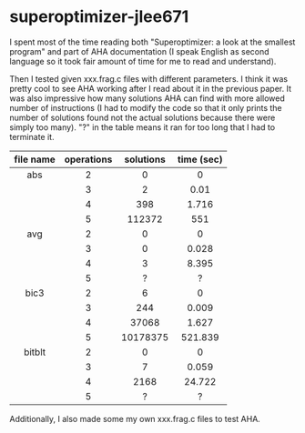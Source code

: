 # superoptimizer-jlee671
I spent most of the time reading both "Superoptimizer: a look at the smallest program" and part of AHA documentation (I speak English as second language so it took fair amount of time for me to read and understand). 

Then I tested given xxx.frag.c files with different parameters. I think it was pretty cool to see AHA working after I read about it in the previous paper. It was also impressive how many solutions AHA can find with more allowed number of instructions (I had to modify the code so that it only prints the number of solutions found not the actual solutions because there were simply too many). "?" in the table means it ran for too long that I had to terminate it.

| file name | operations | solutions | time (sec) |
| :---:     | :---:      | :---:     | :---:      |
|abs        | 2          | 0         | 0          |
|           | 3          | 2         | 0.01       |
|           | 4          | 398       | 1.716      |
|           | 5          | 112372    | 551        |
|avg        | 2          | 0         | 0          |
|           | 3          | 0         | 0.028      |
|           | 4          | 3         | 8.395      |
|           | 5          | ?         | ?          | 
|bic3       | 2          | 6         | 0          | 
|           | 3          | 244       | 0.009      |
|           | 4          | 37068     | 1.627      |
|           | 5          | 10178375  | 521.839    |
|bitblt     | 2          | 0         | 0          | 
|           | 3          | 7         | 0.059      |
|           | 4          | 2168      | 24.722     |
|           | 5          | ?         | ?          | 


Additionally, I also made some my own xxx.frag.c files to test AHA. 
